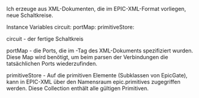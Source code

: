 Ich erzeuge aus XML-Dokumenten, die im EPIC-XML-Format vorliegen, neue Schaltkreise.

Instance Variables
	circuit:		<EpicCircuit>
	portMap:		<Dictionary>
	primitiveStore:		<Collection>

circuit
	- der fertige Schaltkreis

portMap
	- die Ports, die im <interface>-Tag des XML-Dokuments spezifiziert wurden. Diese Map wird benötigt, um beim parsen der Verbindungen die tatsächlichen Ports wiederzufinden.

primitiveStore
	- Auf die primitiven Elemente (Subklassen von EpicGate), kann in EPIC-XML über den Namensraum epic.primitives zugegriffen werden. Diese Collection enthält alle gültigen Primitiven.
